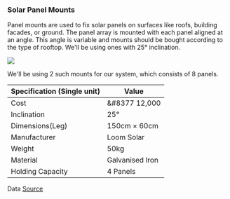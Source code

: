 ### Solar Panel Mounts

Panel mounts are used to fix solar panels on surfaces like roofs, building facades, or ground. The panel array is mounted with each panel aligned at an angle. This angle is variable and mounts should be bought according to the type of rooftop. We'll be using ones with 25° inclination.

<img src = 
"https://cdn.shopify.com/s/files/1/2980/5140/products/LoomSolar2rowDesign4PanelStand375watt_2_700x.jpg?v=1624973202">

We'll be using 2 such mounts for our system, which consists of 8 panels.

| Specification  (Single unit)  |  Value                |
| ---                           |        ---            |
| Cost                          | &#8377 12,000         |
| Inclination                   | 25°                   |
| Dimensions(Leg)               | 150cm $\times$ 60cm   |
| Manufacturer                  | Loom Solar            |
| Weight                        | 50kg                  |
| Material                      | Galvanised Iron       |
| Holding Capacity              | 4 Panels              |
Data [Source](https://www.loomsolar.com/collections/solar-panel-stand/products/loom-solar-2-row-design-4-panel-stand-375-watt)
<!--  
https://www.loomsolar.com/collections/solar-panel-stand/products/loom-solar-2-row-design-4-panel-stand-375-watt-->

